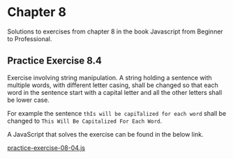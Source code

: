 # Chapter 8

Solutions to exercises from chapter 8 in the book Javascript from Beginner to Professional.

## Practice Exercise 8.4

Exercise involving string manipulation. A string holding a sentence with multiple words, with different letter casing, shall be changed so that each word in the sentence start with a capital letter and all the other letters shall be lower case.

For example the sentence `thIs will be capiTalized for each word` shall be changed to `This Will Be Capitalized For Each Word`.

A JavaScript that solves the exercise can be found in the below link.

[practice-exercise-08-04.js](practice-exercise-08-04/practice-exercise-08-04.js)
